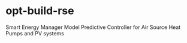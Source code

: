 # opt-build-rse
Smart Energy Manager
Model Predictive Controller for Air Source Heat Pumps and PV systems
